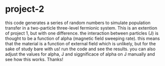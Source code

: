 # project-2
this code generates a series of random numbers to simulate population transfer in a two-particle three-level fermionic system. 
This is an extention of project 1, but with one difference.
the interaction between particles (J) is thought to be a function of alpha (magnetic field sweeping rate). this means that the material is a function of external field which is unlikely, but for the sake of study bare with us!
run the code and see the results.
you can also adjust the values for alpha, J and siggnificace of alpha on J manually and see how this works.
Thanks!

